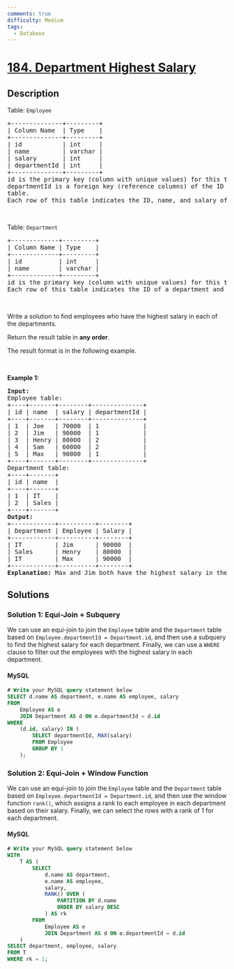 ```yaml
---
comments: true
difficulty: Medium
tags:
  - Database
---
```


<!-- problem:start -->

# [184. Department Highest Salary](https://leetcode.com/problems/department-highest-salary)


## Description

<!-- description:start -->

<p>Table: <code>Employee</code></p>

<pre>
+--------------+---------+
| Column Name  | Type    |
+--------------+---------+
| id           | int     |
| name         | varchar |
| salary       | int     |
| departmentId | int     |
+--------------+---------+
id is the primary key (column with unique values) for this table.
departmentId is a foreign key (reference columns) of the ID from the <code>Department </code>table.
Each row of this table indicates the ID, name, and salary of an employee. It also contains the ID of their department.
</pre>

<p>&nbsp;</p>

<p>Table: <code>Department</code></p>

<pre>
+-------------+---------+
| Column Name | Type    |
+-------------+---------+
| id          | int     |
| name        | varchar |
+-------------+---------+
id is the primary key (column with unique values) for this table. It is guaranteed that department name is not <code>NULL.</code>
Each row of this table indicates the ID of a department and its name.
</pre>

<p>&nbsp;</p>

<p>Write a solution to find employees who have the highest salary in each of the departments.</p>

<p>Return the result table in <strong>any order</strong>.</p>

<p>The result format is in the following example.</p>

<p>&nbsp;</p>
<p><strong class="example">Example 1:</strong></p>

<pre>
<strong>Input:</strong> 
Employee table:
+----+-------+--------+--------------+
| id | name  | salary | departmentId |
+----+-------+--------+--------------+
| 1  | Joe   | 70000  | 1            |
| 2  | Jim   | 90000  | 1            |
| 3  | Henry | 80000  | 2            |
| 4  | Sam   | 60000  | 2            |
| 5  | Max   | 90000  | 1            |
+----+-------+--------+--------------+
Department table:
+----+-------+
| id | name  |
+----+-------+
| 1  | IT    |
| 2  | Sales |
+----+-------+
<strong>Output:</strong> 
+------------+----------+--------+
| Department | Employee | Salary |
+------------+----------+--------+
| IT         | Jim      | 90000  |
| Sales      | Henry    | 80000  |
| IT         | Max      | 90000  |
+------------+----------+--------+
<strong>Explanation:</strong> Max and Jim both have the highest salary in the IT department and Henry has the highest salary in the Sales department.
</pre>

<!-- description:end -->

## Solutions

<!-- solution:start -->

### Solution 1: Equi-Join + Subquery

We can use an equi-join to join the `Employee` table and the `Department` table based on `Employee.departmentId = Department.id`, and then use a subquery to find the highest salary for each department. Finally, we can use a `WHERE` clause to filter out the employees with the highest salary in each department.

<!-- tabs:start -->

#### MySQL

```sql
# Write your MySQL query statement below
SELECT d.name AS department, e.name AS employee, salary
FROM
    Employee AS e
    JOIN Department AS d ON e.departmentId = d.id
WHERE
    (d.id, salary) IN (
        SELECT departmentId, MAX(salary)
        FROM Employee
        GROUP BY 1
    );
```

<!-- tabs:end -->

<!-- solution:end -->

<!-- solution:start -->

### Solution 2: Equi-Join + Window Function

We can use an equi-join to join the `Employee` table and the `Department` table based on `Employee.departmentId = Department.id`, and then use the window function `rank()`, which assigns a rank to each employee in each department based on their salary. Finally, we can select the rows with a rank of $1$ for each department.

<!-- tabs:start -->

#### MySQL

```sql
# Write your MySQL query statement below
WITH
    T AS (
        SELECT
            d.name AS department,
            e.name AS employee,
            salary,
            RANK() OVER (
                PARTITION BY d.name
                ORDER BY salary DESC
            ) AS rk
        FROM
            Employee AS e
            JOIN Department AS d ON e.departmentId = d.id
    )
SELECT department, employee, salary
FROM T
WHERE rk = 1;
```

<!-- tabs:end -->

<!-- solution:end -->

<!-- problem:end -->

